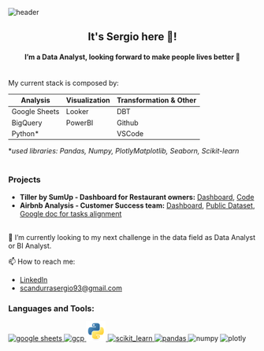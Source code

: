 ![header](https://capsule-render.vercel.app/api?type=venom&color=gradient&customColorList=2&height=300&section=header&text=Hello!&fontColor=192841)



<h2 align="center" class="heading-element" dir="auto">It's Sergio here 👋!</h2>

<h4 align="center" class="heading-element" dir="auto"> I’m a Data Analyst, looking forward to make people lives better 🌱 </h4>
<br/>My current stack is composed by:

| Analysis      | Visualization | Transformation & Other |
| ------------- | ------------- | --------------         |
| Google Sheets | Looker        | DBT                    |
| BigQuery      | PowerBI       | Github                 |
| Python*       |               | VSCode                 |

*_used libraries: Pandas, Numpy, PlotlyMatplotlib, Seaborn, Scikit-learn_
<br/>
<br/>

<h3>Projects</h3>

[comment]: <> (ADD 'Overview' hyperlink to the readme fil of the projects where you can explain the aim of them)
- <b>Tiller by SumUp - Dashboard for Restaurant owners:</b> [Dashboard](https://lookerstudio.google.com/reporting/b2435c0d-6067-460d-b7ef-64581d7457a2), [Code](https://github.com/Sergio933/TillerProject/tree/sergio)
- <b>Airbnb Analysis - Customer Success team:</b> [Dashboard](https://lookerstudio.google.com/reporting/9baf93a3-eb10-420e-9440-858ae90347e4), [Public Dataset](https://console.cloud.google.com/bigquery?project=lewagon-411310&ws=!1m4!1m3!3m2!1slewagon-411310!2slewagon_airbnb), [Google doc for tasks alignment](https://docs.google.com/document/d/1ZTxK1mKp3Q8a8lAPlQjo-S1WdWcRQus3kwOA6wcYySk/edit?usp=sharing)
<br/>
🌱 I’m currently looking to my next challenge in the data field as Data Analyst or BI Analyst. 

📫 How to reach me:
- [LinkedIn](https://www.linkedin.com/in/sergioscandurra/)
- scandurrasergio93@gmail.com


<h3>Languages and Tools:</h3>
<p align="left" dir="auto">
<a href="https://www.google.com/sheets/about/"><img src="https://lh3.googleusercontent.com/yCF7mTvXRF_EhDf7Kun5_-LMYTbD2IL-stx_D97EzpACfhpGjY_Frx8NZw63rSn2dME0v8-Im49Mh16htvPAGmEOMhiTxDZzo6rB7MY" alt="google sheets" width="40" height="40" style="max-width: 100%;"> </a>
<a href="https://cloud.google.com" rel="nofollow"> <img src="https://camo.githubusercontent.com/c5154bccf972e16333d42688e3e02a424b422a557fdbbac94972dcd2eebfe590/68747470733a2f2f7777772e766563746f726c6f676f2e7a6f6e652f6c6f676f732f676f6f676c655f636c6f75642f676f6f676c655f636c6f75642d69636f6e2e737667" alt="gcp" width="40" height="40" data-canonical-src="https://www.vectorlogo.zone/logos/google_cloud/google_cloud-icon.svg" style="max-width: 100%;"> </a>
<a href="https://www.python.org" rel="nofollow"> <img src="https://raw.githubusercontent.com/devicons/devicon/master/icons/python/python-original.svg" alt="python" width="40" height="40" style="max-width: 100%;"> </a>
<a href="https://scikit-learn.org/" rel="nofollow"> <img src="https://camo.githubusercontent.com/4592b4c82382213c9b29aec5d01698ae1a6f2121747bbeb649e1ec56263f6921/68747470733a2f2f75706c6f61642e77696b696d656469612e6f72672f77696b6970656469612f636f6d6d6f6e732f302f30352f5363696b69745f6c6561726e5f6c6f676f5f736d616c6c2e737667" alt="scikit_learn" width="40" height="40" data-canonical-src="https://upload.wikimedia.org/wikipedia/commons/0/05/Scikit_learn_logo_small.svg" style="max-width: 100%;"> </a>
<a href="https://pandas.pydata.org/"><img src="https://pandas.pydata.org/static/img/pandas_mark.svg" alt="pandas" width="40" height="40" style="max-width: 100%;"> </a>
<a href"https://numpy.org/"><img src= "https://raw.githubusercontent.com/numpy/numpy/main/branding/logo/logomark/numpylogoicon.png" alt="numpy" width="40" height="40" style="max-width: 100%;"> </a>
<a href"https://plotly.com/python/"><img src="https://icon.icepanel.io/Technology/svg/Ploty.svg" alt="plotly" width="40" height="40" style="max-width: 100%;"> </a>
</p>

<!---
Sergio933/Sergio933 is a ✨ special ✨ repository because its `README.md` (this file) appears on your GitHub profile.
You can click the Preview link to take a look at your changes.
--->
